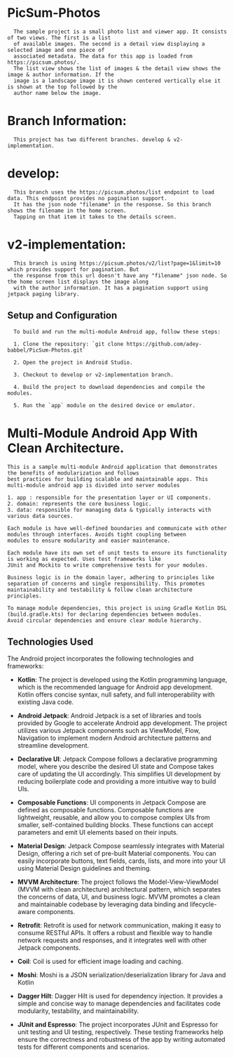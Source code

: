 # PicSum-Photos
      The sample project is a small photo list and viewer app. It consists of two views. The first is a list
      of available images. The second is a detail view displaying a selected image and one piece of
      associated metadata. The data for this app is loaded from https://picsum.photos/. 
      The list view shows the list of images & the detail view shows the image & author information. If the 
      image is a landscape image it is shown centered vertically else it is shown at the top followed by the 
      author name below the image. 

# Branch Information:

      This project has two different branches. develop & v2-implementation. 

# develop:
      This branch uses the https://picsum.photos/list endpoint to load data. This endpoint provides no pagination support. 
      It has the json node "filename" in the response. So this branch shows the filename in the home screen. 
      Tapping on that item it takes to the details screen.

# v2-implementation:
      This branch is using https://picsum.photos/v2/list?page=1&limit=10 which provides support for pagination. But 
      the response from this url doesn't have any "filename" json node. So the home screen list displays the image along
      with the author information. It has a pagination support using jetpack paging library. 

## Setup and Configuration

      To build and run the multi-module Android app, follow these steps:
      
      1. Clone the repository: `git clone https://github.com/adey-babbel/PicSum-Photos.git`
      
      2. Open the project in Android Studio.

      3. Checkout to develop or v2-implementation branch.
      
      4. Build the project to download dependencies and compile the modules.
      
      5. Run the `app` module on the desired device or emulator.


# Multi-Module Android App With Clean Architecture.

    This is a sample multi-module Android application that demonstrates the benefits of modularization and follows 
    best practices for building scalable and maintainable apps. This multi-module android app is divided into server modules

    1. app : responsible for the presentation layer or UI components.
    2. domain: represents the core business logic.
    3. data: responsible for managing data & typically interacts with various data sources.

    Each module is have well-defined boundaries and communicate with other modules through interfaces. Avoids tight coupling between 
    modules to ensure modularity and easier maintenance.

    Each module have its own set of unit tests to ensure its functionality is working as expected. Uses test frameworks like 
    JUnit and Mockito to write comprehensive tests for your modules.

    Business logic is in the domain layer, adhering to principles like separation of concerns and single responsibility. This promotes
    maintainability and testability & follow clean architecture principles.

    To manage module dependencies, this project is using Gradle Kotlin DSL (build.gradle.kts) for declaring dependencies between modules. 
    Avoid circular dependencies and ensure clear module hierarchy.

## Technologies Used

The Android project incorporates the following technologies and frameworks:

- **Kotlin**: The project is developed using the Kotlin programming language, which is the recommended language for Android app development. Kotlin offers concise syntax, null safety, and full interoperability with existing Java code.

- **Android Jetpack**: Android Jetpack is a set of libraries and tools provided by Google to accelerate Android app development. The project utilizes various Jetpack components such as ViewModel, Flow, Navigation to implement modern Android architecture patterns and streamline development.

- **Declarative UI**: Jetpack Compose follows a declarative programming model, where you describe the desired UI state and Compose takes care of updating the UI accordingly. This simplifies UI development by reducing boilerplate code and providing a more intuitive way to build UIs.

- **Composable Functions**: UI components in Jetpack Compose are defined as composable functions. Composable functions are lightweight, reusable, and allow you to compose complex UIs from smaller, self-contained building blocks. These functions can accept parameters and emit UI elements based on their inputs.

- **Material Design**: Jetpack Compose seamlessly integrates with Material Design, offering a rich set of pre-built Material components. You can easily incorporate buttons, text fields, cards, lists, and more into your UI using Material Design guidelines and theming.

- **MVVM Architecture**: The project follows the Model-View-ViewModel (MVVM with clean architecture) architectural pattern, which separates the concerns of data, UI, and business logic. MVVM promotes a clean and maintainable codebase by leveraging data binding and lifecycle-aware components.

- **Retrofit**: Retrofit is used for network communication, making it easy to consume RESTful APIs. It offers a robust and flexible way to handle network requests and responses, and it integrates well with other Jetpack components.

- **Coil**: Coil is used for efficient image loading and caching.
  
- **Moshi**: Moshi is a JSON serialization/deserialization library for Java and Kotlin

- **Dagger Hilt**: Dagger Hilt is used for dependency injection. It provides a simple and concise way to manage dependencies and facilitates code modularity, testability, and maintainability.

- **JUnit and Espresso**: The project incorporates JUnit and Espresso for unit testing and UI testing, respectively. These testing frameworks help ensure the correctness and robustness of the app by writing automated tests for different components and scenarios.









    
